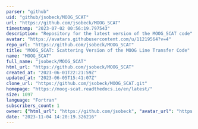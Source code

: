 ```yaml
---
parser: "github"
uid: "github/jsobeck/MOOG_SCAT"
url: "https://github.com/jsobeck/MOOG_SCAT"
timestamp: "2023-07-02 00:56:19.797543"
description: "Repository for the latest version of the MOOG_SCAT code"
avatar: "https://avatars.githubusercontent.com/u/11219564?v=4"
repo_url: "https://github.com/jsobeck/MOOG_SCAT"
title: "MOOG_SCAT: Scattering Version of the MOOG Line Transfer Code"
name: "MOOG_SCAT"
full_name: "jsobeck/MOOG_SCAT"
html_url: "https://github.com/jsobeck/MOOG_SCAT"
created_at: "2023-06-01T22:21:59Z"
updated_at: "2023-06-05T15:41:07Z"
clone_url: "https://github.com/jsobeck/MOOG_SCAT.git"
homepage: "https://moog-scat.readthedocs.io/en/latest/"
size: 1097
language: "Fortran"
subscribers_count: 1
owner: {"html_url": "https://github.com/jsobeck", "avatar_url": "https://avatars.githubusercontent.com/u/11219564?v=4", "login": "jsobeck", "type": "User"}
date: "2023-11-04 14:20:19.326216"
---
```

